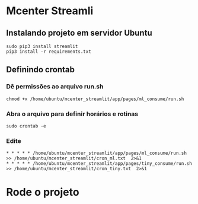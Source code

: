 # Mcenter Streamli

## Instalando projeto em servidor Ubuntu
```
sudo pip3 install streamlit
pip3 install -r requirements.txt
```

## Definindo crontab
### Dê permissões ao arquivo run.sh
```
chmod +x /home/ubuntu/mcenter_streamlit/app/pages/ml_consume/run.sh
```

### Abra o arquivo para definir horários e rotinas
```
sudo crontab -e
```

### Edite
```
* * * * * /home/ubuntu/mcenter_streamlit/app/pages/ml_consume/run.sh >> /home/ubuntu/mcenter_streamlit/cron_ml.txt  2>&1
* * * * * /home/ubuntu/mcenter_streamlit/app/pages/tiny_consume/run.sh >> /home/ubuntu/mcenter_streamlit/cron_tiny.txt  2>&1
```

# Rode o projeto
